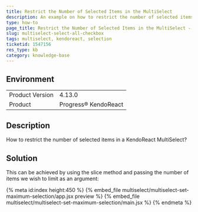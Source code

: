 ```yaml
---
title: Restrict the Number of Selected Items in the MultiSelect
description: An example on how to restrict the number of selected items in a KendoReact MultiSelect.
type: how-to
page_title: Restrict the Number of Selected Items in the MultiSelect - KendoReact MultiSelect
slug: multiselect-select-all-checkbox
tags: multiselect, kendoreact, selection
ticketid: 1547156
res_type: kb
category: knowledge-base
---
```


## Environment

<table>
	<tbody>
		<tr>
			<td>Product Version</td>
			<td>4.13.0</td>
		</tr>
		<tr>
			<td>Product</td>
			<td>Progress® KendoReact</td>
		</tr>
	</tbody>
</table>


## Description

How to restrict the number of selected items in a KendoReact MultiSelect?

## Solution

This can be achieved by using the slice method and passing the number of items we wish to limit as an argument:

{% meta id:index height:450 %}
{% embed_file multiselect/multiselect-set-maximum-selection/app.jsx preview %}
{% embed_file multiselect/multiselect-set-maximum-selection/main.jsx %}
{% endmeta %}